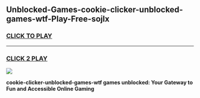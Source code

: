 
## Unblocked-Games-cookie-clicker-unblocked-games-wtf-Play-Free-sojlx
<h3>
<a href="https://premium76.site?title=cookie-clicker-unblocked-games-wtf&ref=21A">CLICK TO PLAY</a></h3>
<hr>

<h3>
<a href="https://premium76.site?title=cookie-clicker-unblocked-games-wtf&ref=21A">CLICK 2 PLAY</a>
  
</h3>

<a href="https://premium76.site?title=cookie-clicker-unblocked-games-wtf&ref=21A"><img src="https://clearcache.store/games.png"></a>


**cookie-clicker-unblocked-games-wtf games unblocked: Your Gateway to Fun and Accessible Online Gaming**
